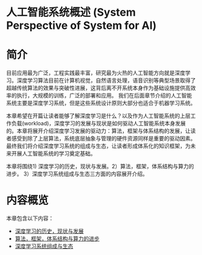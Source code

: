 <!--Copyright © Microsoft Corporation. All rights reserved.
  适用于[License](https://github.com/microsoft/AI-System/blob/main/LICENSE)版权许可-->

# 人工智能系统概述 (System Perspective of System for AI)

# 简介 

目前应用最为广泛，工程实践最丰富，研究最为火热的人工智能方向就是深度学习。深度学习算法目前在计算机视觉，自然语言处理，语音识别等典型场景取得了超越传统算法的效果与突破性进展，这背后离不开系统本身作为基础设施提供高效率的执行，大规模的训练，广泛的部署和应用。
我们在后面章节介绍的人工智能系统主要是深度学习系统，但是这些系统设计原则大部分也适合于机器学习系统。

本章希望在开篇让读者能够了解深度学习是什么？以及作为人工智能系统的上层工作负载(workload)，深度学习的发展与现状是如何驱动人工智能系统本身发展的。本章将展开介绍深度学习发展的驱动力：算法，框架与体系结构的发展，让读者感受到除了上层算法，系统底层抽象与管理的硬件资源同样是重要的驱动因素。最终我们将介绍深度学习系统的组成与生态，让读者形成体系化的知识框架，为未来开展人工智能系统的学习奠定基础。

本章将围绕1) 深度学习的历史，现状与发展。2）算法，框架，体系结构与算力的进步。 3）深度学习系统组成与生态三方面的内容展开介绍。

# 内容概览

本章包含以下内容：

- [深度学习的历史，现状与发展](1.1-深度学习的历史，现状与发展.md) 	
- [算法，框架，体系结构与算力的进步](1.2-算法，框架，体系结构与算力的进步.md) 	
- [深度学习系统组成与生态](1.3-深度学习系统组成与生态.md) 


